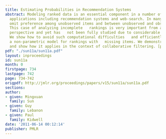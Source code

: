 ```yaml
---
title: Estimating Probabilities in Recommendation Systems
abstract: Modeling ranked data is an essential component in a number of important
  applications including recommendation systems and web-search. In many cases, judges
  omit preference among unobserved items and between unobserved and observed items.
  This case of analyzing incomplete   rankings is very important from a practical
  perspective and yet has   not been fully studied due to considerable computational   difficulties.
  We show how to avoid such computational difficulties   and efficiently construct
  a non-parametric model for rankings with   missing items. We demonstrate our approach
  and show how it applies in the context of collaborative filtering. [pdf]
pdf: "./sun11a/sun11a.pdf"
layout: inproceedings
id: sun11a
month: 0
firstpage: 734
lastpage: 742
page: 734-742
origpdf: http://jmlr.org/proceedings/papers/v15/sun11a/sun11a.pdf
sections: 
author:
- given: Mingxuan
  family: Sun
- given: Guy
  family: Lebanon
- given: Paul
  family: Kidwell
date: '2011-06-14 00:12:14'
publisher: PMLR
---
```

